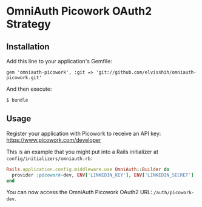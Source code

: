 # OmniAuth Picowork OAuth2 Strategy

## Installation

Add this line to your application's Gemfile:

    gem 'omniauth-picowork', :git => 'git://github.com/elvisshih/omniauth-picowork.git'

And then execute:

    $ bundle

## Usage

Register your application with Picowork to receive an API key: https://www.picowork.com/developer

This is an example that you might put into a Rails initializer at `config/initializers/omniauth.rb`:

```ruby
Rails.application.config.middleware.use OmniAuth::Builder do
  provider :picowork-dev, ENV['LINKEDIN_KEY'], ENV['LINKEDIN_SECRET']
end
```

You can now access the OmniAuth Picowork OAuth2 URL: `/auth/picowork-dev`.

